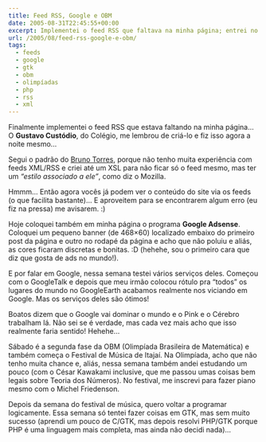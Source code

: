 ```yaml
---
title: Feed RSS, Google e OBM
date: 2005-08-31T22:45:55+00:00
excerpt: Implementei o feed RSS que faltava na minha página; entrei no programa Google Adsense; sábado é a segunda fase da OBM!
url: /2005/08/feed-rss-google-e-obm/
tags:
  - feeds
  - google
  - gtk
  - obm
  - olimpíadas
  - php
  - rss
  - xml
---
```


Finalmente implementei o feed RSS que estava faltando na minha página… O **Gustavo Custódio**, do Colégio, me lembrou de criá-lo e fiz isso agora a noite mesmo…

Segui o padrão do [Bruno Torres][1], porque não tenho muita experiência com feeds XML/RSS e criei até um XSL para não ficar só o feed mesmo, mas ter um _“estilo associado a ele”_, como diz o Mozilla.

Hmmm… Então agora vocês já podem ver o conteúdo do site via os feeds (o que facilita bastante)… E aproveitem para se encontrarem algum erro (eu fiz na pressa) me avisarem. :)

Hoje coloquei também em minha página o programa **Google Adsense**. Coloquei um pequeno banner (de 468×60) localizado embaixo do primeiro post da página e outro no rodapé da página e acho que não poluiu e aliás, as cores ficaram discretas e bonitas. :D (hehehe, sou o primeiro cara que diz que gosta de ads no mundo!).

E por falar em Google, nessa semana testei vários serviços deles. Começou com o GoogleTalk e depois que meu irmão colocou rótulo pra “todos” os lugares do mundo no GoogleEarth acabamos realmente nos viciando em Google. Mas os serviços deles são ótimos!

Boatos dizem que o Google vai dominar o mundo e o Pink e o Cérebro trabalham lá. Não sei se é verdade, mas cada vez mais acho que isso realmente faria sentido! Hehehe…

Sábado é a segunda fase da OBM (Olimpíada Brasileira de Matemática) e também começa o Festival de Música de Itajaí. Na Olimpíada, acho que não tenho muita chance e, aliás, nessa semana também andei estudando um pouco (com o César Kawakami inclusive, que me passou umas coisas bem legais sobre Teoria dos Números). No festival, me inscrevi para fazer piano mesmo com o Michel Friedenson.

Depois da semana do festival de música, quero voltar a programar logicamente. Essa semana só tentei fazer coisas em GTK, mas sem muito sucesso (aprendi um pouco de C/GTK, mas depois resolvi PHP/GTK porque PHP é uma linguagem mais completa, mas ainda não decidi nada)…

[1]: http://www.brunotorres.net
